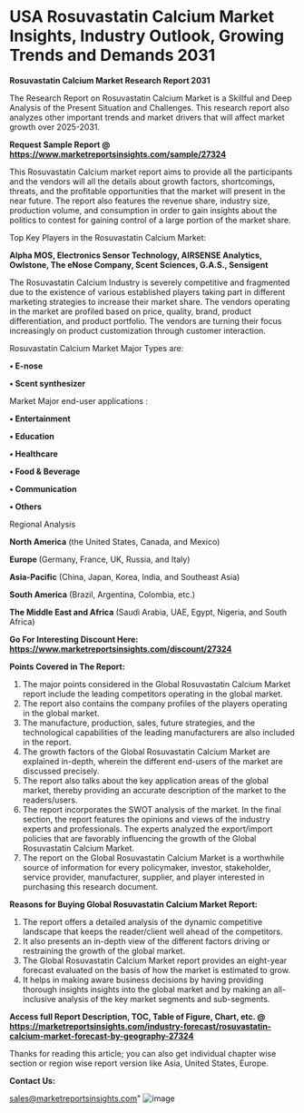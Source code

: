 # USA Rosuvastatin Calcium Market Insights, Industry Outlook, Growing Trends and Demands 2031

<strong>Rosuvastatin Calcium Market Research Report 2031</strong>

The Research Report on Rosuvastatin Calcium Market is a Skillful and Deep Analysis of the Present Situation and Challenges. This research report also analyzes other important trends and market drivers that will affect market growth over 2025-2031.

<strong>Request Sample Report @ <a href=https://www.marketreportsinsights.com/sample/27324>https://www.marketreportsinsights.com/sample/27324</a></strong>

This Rosuvastatin Calcium market report aims to provide all the participants and the vendors will all the details about growth factors, shortcomings, threats, and the profitable opportunities that the market will present in the near future. The report also features the revenue share, industry size, production volume, and consumption in order to gain insights about the politics to contest for gaining control of a large portion of the market share.

Top Key Players in the Rosuvastatin Calcium Market:

<strong>Alpha MOS, Electronics Sensor Technology, AIRSENSE Analytics, Owlstone, The eNose Company, Scent Sciences, G.A.S., Sensigent</strong>

The Rosuvastatin Calcium Industry is severely competitive and fragmented due to the existence of various established players taking part in different marketing strategies to increase their market share. The vendors operating in the market are profiled based on price, quality, brand, product differentiation, and product portfolio. The vendors are turning their focus increasingly on product customization through customer interaction.

Rosuvastatin Calcium Market Major Types are:

<strong>• E-nose

• Scent synthesizer</strong>

Market Major end-user applications :

<strong>• Entertainment

• Education

• Healthcare

• Food & Beverage

• Communication

• Others</strong>

Regional Analysis

</u><strong><b>North America</b></strong> (the United States, Canada, and Mexico)

<strong><b>Europe </b></strong>(Germany, France, UK, Russia, and Italy)

<strong><b>Asia-Pacific</b></strong> (China, Japan, Korea, India, and Southeast Asia)

<strong><b>South America</b></strong> (Brazil, Argentina, Colombia, etc.)

<strong><b>The Middle East and Africa</b></strong> (Saudi Arabia, UAE, Egypt, Nigeria, and South Africa)

<strong>Go For Interesting Discount Here: <a href=https://www.marketreportsinsights.com/discount/27324>https://www.marketreportsinsights.com/discount/27324</a></strong>

<strong>Points Covered in The Report:</strong>
<ol>
  <li>The major points considered in the Global Rosuvastatin Calcium Market report include the leading competitors operating in the global market.</li>
  <li>The report also contains the company profiles of the players operating in the global market.</li>
  <li>The manufacture, production, sales, future strategies, and the technological capabilities of the leading manufacturers are also included in the report.</li>
  <li>The growth factors of the Global Rosuvastatin Calcium Market are explained in-depth, wherein the different end-users of the market are discussed precisely.</li>
  <li>The report also talks about the key application areas of the global market, thereby providing an accurate description of the market to the readers/users.</li>
  <li>The report incorporates the SWOT analysis of the market. In the final section, the report features the opinions and views of the industry experts and professionals. The experts analyzed the export/import policies that are favorably influencing the growth of the Global Rosuvastatin Calcium Market.</li>
  <li>The report on the Global Rosuvastatin Calcium Market is a worthwhile source of information for every policymaker, investor, stakeholder, service provider, manufacturer, supplier, and player interested in purchasing this research document.</li>
</ol>
<strong>Reasons for Buying Global Rosuvastatin Calcium Market Report:</strong>

<ol>
  <li>The report offers a detailed analysis of the dynamic competitive landscape that keeps the reader/client well ahead of the competitors.</li>
  <li>It also presents an in-depth view of the different factors driving or restraining the growth of the global market.</li>
  <li>The Global Rosuvastatin Calcium Market report provides an eight-year forecast evaluated on the basis of how the market is estimated to grow.</li>
  <li>It helps in making aware business decisions by having providing thorough insights insights into the global market and by making an all-inclusive analysis of the key market segments and sub-segments.</li>
</ol>
<strong>Access full Report Description, TOC, Table of Figure, Chart, etc. @ <a href=https://marketreportsinsights.com/industry-forecast/rosuvastatin-calcium-market-forecast-by-geography-27324>https://marketreportsinsights.com/industry-forecast/rosuvastatin-calcium-market-forecast-by-geography-27324</a></strong>


Thanks for reading this article; you can also get individual chapter wise section or region wise report version like Asia, United States, Europe.

<strong>Contact Us:</strong>

sales@marketreportsinsights.com"
![image](https://github.com/user-attachments/assets/b389b036-941b-41b0-833e-0bf0fce17153)
